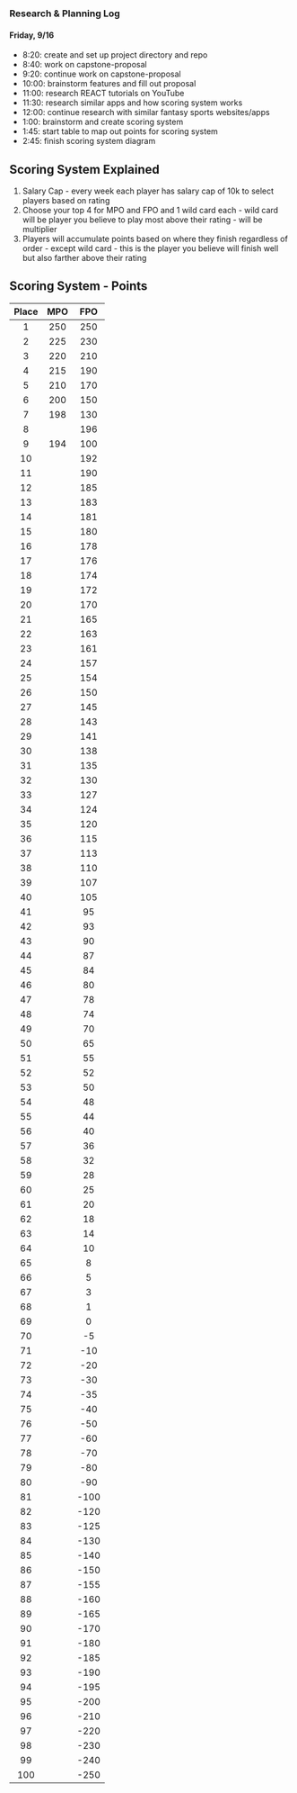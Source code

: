 ### Research & Planning Log
#### Friday, 9/16
* 8:20: create and set up project directory and repo
* 8:40: work on capstone-proposal
* 9:20: continue work on capstone-proposal
* 10:00: brainstorm features and fill out proposal
* 11:00: research REACT tutorials on YouTube
* 11:30: research similar apps and how scoring system works
* 12:00: continue research with similar fantasy sports websites/apps
* 1:00: brainstorm and create scoring system
* 1:45: start table to map out points for scoring system
* 2:45: finish scoring system diagram





## Scoring System Explained
1. Salary Cap - every week each player has salary cap of 10k to select players based on rating
2. Choose your top 4 for MPO and FPO and 1 wild card each - wild card will be player you believe to play most above their rating - will be multiplier
3. Players will accumulate points based on where they finish regardless of order - except wild card - this is the player you believe will finish well but also farther above their rating


## Scoring System - Points
| Place | MPO | FPO | 
| :---: | :---: | :---: | 
| 1 | 250 | 250 | 
| 2 | 225 | 230 | 
| 3 | 220 | 210 | 
| 4	|215|	190|
| 5	|210|	170|
|6|	200|	150|
|7|	198|	130|
|8|	|196|	110|
|9	|194|	100|
|10|	|192|	|90|
|11|	|190|	|80|
|12|	|185|	|70|
|13|	|183|	60|
|14|	|181|	|50|
|15|	|180|	|40|
|16|	|178|	|30|
|17|	|176|	|25|
|18|	|174|	|20|
|19|	|172|	|15|
|20|	|170|	|10|
|21|	|165|	|5|
|22|	|163|	|0|
|23|	|161|	|-10|
|24|	|157|	|-20|
|25|	|154|	|-30|
|26|	|150|	|-50|
|27|	|145|	|-70|
|28|	|143|	|-90|
|29|	|141|	|-110|
|30|	|138|	|-130|
|31|	|135|	|-150|
|32|	|130|	|-170|
|33|	|127|	|-190|
|34|	|124|	|-210|
|35|	|120|	|-220|
|36|	|115|	|-230|
|37|	|113|	|-240|
|38|	|110|	|-250|
|39|	|107|	|-250|
|40|	|105|	|-250|
|41|	|95	|-250|
|42|	|93	|-250|
|43|	|90	|-250|
|44|	|87	|-250|
|45|	|84	|-250|
|46|	|80	|-250|
|47|	|78	|-250|
|48|	|74	|-250|
|49|	|70	|-250|
|50|	|65	|-250|
|51|	|55	|-250|
|52|	|52	|-250|
|53|	|50	|-250|
|54|	|48	|-250|
|55|	|44	|-250|
|56|	|40	|-250|
|57|	|36	|-250|
|58|	|32	|-250|
|59|	|28	|-250|
|60|	|25	|-250|
|61|	|20	|-250|
|62|	|18	|-250|
|63|	|14	|-250|
|64|	|10	|-250|
|65|	|8	|-250|
|66|	|5	|-250|
|67|	|3	|-250|
|68|	|1	|-250|
|69|	|0	|-250|
|70|	|-5	|-250|
|71|	|-10	|-250|
|72|	|-20	|-250|
|73|	|-30	|-250|
|74|	|-35	|-250|
|75|	|-40	|-250|
|76|	|-50	|-250|
|77|	|-60	|-250|
|78|	|-70	|-250|
|79|	|-80	|-250|
|80|	|-90	|-250|
|81|	|-100	|-250|
|82|	|-120	|-250|
|83|	|-125	|-250|
|84|	|-130	|-250|
|85|	|-140	|-250|
|86|	|-150	|-250|
|87|	|-155	|-250|
|88|	|-160	|-250|
|89|	|-165	|-250|
|90|	|-170	|-250|
|91|	|-180	|-250|
|92|	|-185	|-250|
|93|	|-190	|-250|
|94|	|-195	|-250|
|95|	|-200	|-250|
|96|	|-210	|-250|
|97|	|-220	|-250|
|98|	|-230	|-250|
|99|	|-240	|-250|
|100|	|-250	|-250|

